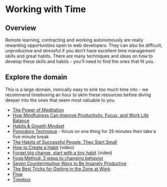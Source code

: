 <!-- DBC start -->
# Working with Time
<!-- DBC end -->
## Overview
Remote learning, contracting and working autonomously are really rewarding opportunities open to web developers. 
They can also be difficult, unproductive and stressful if you don't have excellent time management skills and great habits.
There are many techniques and ideas on how to develop these skills and habits - you'll need to find the ones that fit you.

<!-- DBC start -->
## Explore the domain
This is a large domain, ironically easy to sink too much time into - we recommend timeboxing an hour to skim these resources before diving deeper into the ones that seem most valuable to you.

- [The Power of Meditation](http://blog.bufferapp.com/how-meditation-affects-your-brain)
- [How Mindfulness Can Improve Productivity, Focus, and Work Life Balance](http://www.productivityninja.co.uk/getting-things-done-and-the-mindful-productivity-ninja/)
- [Habits & Growth Mindset](http://blog.bufferapp.com/the-habits-of-successful-people-they-have-a-growth-mindset)
- [Pomodoro Technique](http://pomodorotechnique.com/) - focus on one thing for 25 minutes then take a five minute break
- [The Habits of Successful People: They Start Small](http://blog.bufferapp.com/make-it-big-by-starting-small)
- [How to Create a Habit](http://www.youtube.com/watch?v=C8XG02das-A) (video)
- [Forget big change, start with a tiny habit](http://www.youtube.com/watch?v=AdKUJxjn-R8) (video)
- [Fogg Method: 3 steps to changing behavior](http://www.foggmethod.com/)
- [Seven Counterintuitive Ways to Be Insanely Productive](http://paidtoexist.com/counterintuitive-productivity/)
- [The Best Tricks for Getting in the Zone at Work](http://www.themuse.com/advice/the-best-tricks-for-getting-in-the-zone-at-work)
- [Flow](http://en.wikipedia.org/wiki/Flow_(psychology))
- [Timebox](http://guide.agilealliance.org/glossary/timebox)

<!-- DBC end -->

